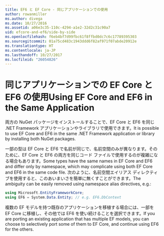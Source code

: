 ```yaml
---
title: EF6 と EF Core - 同じアプリケーションでの使用
author: rowanmiller
ms.author: divega
ms.date: 10/27/2016
ms.assetid: a06e3c35-110c-4294-a1e2-32d2c31c90a7
uid: efcore-and-ef6/side-by-side
ms.openlocfilehash: f6eb4bf7d99fbc61f8ffbd0dc7c6c17789395303
ms.sourcegitcommit: 01a75cd483c1943ddd6f82af971f07abde20912e
ms.translationtype: HT
ms.contentlocale: ja-JP
ms.lasthandoff: 10/27/2017
ms.locfileid: "26054826"
---
```

# <a name="using-ef-core-and-ef6-in-the-same-application"></a><span data-ttu-id="e712a-102">同じアプリケーションでの EF Core と EF6 の使用</span><span class="sxs-lookup"><span data-stu-id="e712a-102">Using EF Core and EF6 in the Same Application</span></span>

<span data-ttu-id="e712a-103">両方の NuGet パッケージをインストールすることで、EF Core と EF6 を同じ .NET Framework アプリケーションやライブラリで使用できます。</span><span class="sxs-lookup"><span data-stu-id="e712a-103">It is possible to use EF Core and EF6 in the same .NET Framework application or library by installing both NuGet packages.</span></span> 

<span data-ttu-id="e712a-104">一部の型は EF Core と EF6 で名前が同じで、名前空間のみが異なります。そのために、EF Core と EF6 の両方を同じコード ファイルで使用するのが複雑になる場合もあります。</span><span class="sxs-lookup"><span data-stu-id="e712a-104">Some types have the same names in EF Core and EF6 and differ only by namespace, which may complicate using both EF Core and EF6 in the same code file.</span></span> <span data-ttu-id="e712a-105">次のように、名前空間エイリアス ディレクティブを使用すると、このあいまいさを簡単に無くすことができます。</span><span class="sxs-lookup"><span data-stu-id="e712a-105">The ambiguity can be easily removed using namespace alias directives, e.g.:</span></span>

``` csharp
using Microsoft.EntityFrameworkCore;
using EF6 = System.Data.Entity; // e.g. EF6.DbContext
```

<span data-ttu-id="e712a-106">複数の EF モデルを持つ既存のアプリケーションを移植する場合には、一部を EF Core に移植し、その他では EF6 を使い続けることを選択できます。</span><span class="sxs-lookup"><span data-stu-id="e712a-106">If you are porting an existing application that has multiple EF models, you can choose to selectively port some of them to EF Core, and continue using EF6 for the others.</span></span>
